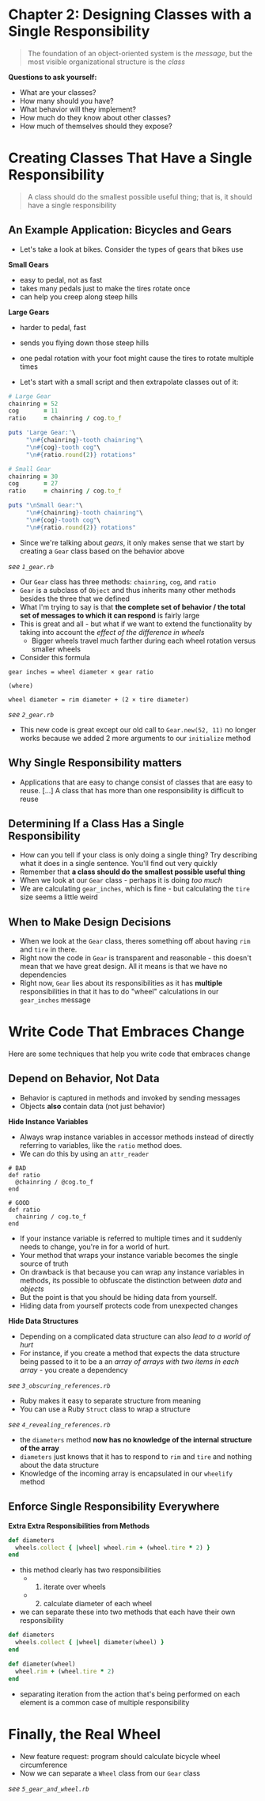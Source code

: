 # Chapter 2: Designing Classes with a Single Responsibility

> The foundation of an object-oriented system is the *message*, but the most visible organizational structure is the *class*

__Questions to ask yourself:__

* What are your classes?
* How many should you have?
* What behavior will they implement?
* How much do they know about other classes?
* How much of themselves should they expose?

# Creating Classes That Have a Single Responsibility

> A class should do the smallest possible useful thing; that is, it should have a single responsibility

## An Example Application: Bicycles and Gears

* Let's take a look at bikes. Consider the types of gears that bikes use

__Small Gears__

* easy to pedal, not as fast
* takes many pedals just to make the tires rotate once
* can help you creep along steep hills

__Large Gears__

* harder to pedal, fast
* sends you flying down those steep hills
* one pedal rotation with your foot might cause the tires to rotate multiple times

* Let's start with a small script and then extrapolate classes out of it:

```ruby
# Large Gear
chainring = 52
cog       = 11
ratio     = chainring / cog.to_f

puts 'Large Gear:'\
     "\n#{chainring}-tooth chainring"\
     "\n#{cog}-tooth cog"\
     "\n#{ratio.round(2)} rotations"

# Small Gear
chainring = 30
cog       = 27
ratio     = chainring / cog.to_f

puts "\nSmall Gear:"\
     "\n#{chainring}-tooth chainring"\
     "\n#{cog}-tooth cog"\
     "\n#{ratio.round(2)} rotations"
```

* Since we're talking about *gears*, it only makes sense that we start by creating a `Gear` class based on the behavior above

*see `1_gear.rb`*

* Our `Gear` class has three methods: `chainring`, `cog`, and `ratio`
* `Gear` is a subclass of `Object` and thus inherits many other methods besides the three that we defined
* What I'm trying to say is that **the complete set of behavior / the total set of messages to which it can respond** is fairly large
* This is great and all - but what if we want to extend the functionality by taking into account the *effect of the difference in wheels*
  - Bigger wheels travel much farther during each wheel rotation versus smaller wheels
* Consider this formula

```
gear inches = wheel diameter × gear ratio

(where)

wheel diameter = rim diameter + (2 × tire diameter)
```
*see `2_gear.rb`*

* This new code is great except our old call to `Gear.new(52, 11)` no longer works because we added 2 more arguments to our `initialize` method


## Why Single Responsibility matters

* Applications that are easy to change consist of classes that are easy to reuse. [...] A class that has more than one responsibility is difficult to reuse

## Determining If a Class Has a Single Responsibility

* How can you tell if your class is only doing a single thing? Try describing what it does in a single sentence. You'll find out very quickly
* Remember that **a class should do the smallest possible useful thing**
* When we look at our `Gear` class - perhaps it is doing *too much*
* We are calculating `gear_inches`, which is fine - but calculating the `tire` size seems a little weird

## When to Make Design Decisions

* When we look at the `Gear` class, theres something off about having `rim` and `tire` in there.
* Right now the code in `Gear` is transparent and reasonable - this doesn't mean that we have great design. All it means is that we have no dependencies
* Right now, `Gear` lies about its responsibilities as it has **multiple** responsibilities in that it has to do "wheel" calculations in our `gear_inches` message



# Write Code That Embraces Change

Here are some techniques that help you write code that embraces change

## Depend on Behavior, Not Data

* Behavior is captured in methods and invoked by sending messages
* Objects **also** contain data (not just behavior)

__Hide Instance Variables__

* Always wrap instance variables in accessor methods instead of directly referring to variables, like the `ratio` method does.
* We can do this by using an `attr_reader`

```
# BAD
def ratio
  @chainring / @cog.to_f
end

# GOOD
def ratio
  chainring / cog.to_f
end
```

* If your instance variable is referred to multiple times and it suddenly needs to change, you're in for a world of hurt.
* Your method that wraps your instance variable becomes the single source of truth
* On drawback is that because you can wrap any instance variables in methods, its possible to obfuscate the distinction between *data* and *objects*
* But the point is that you should be hiding data from yourself.
* Hiding data from yourself protects code from unexpected changes

__Hide Data Structures__

* Depending on a complicated data structure can also *lead to a world of hurt*
* For instance, if you create a method that expects the data structure being passed to it to be a an *array of arrays with two items in each array* - you create a dependency

*see `3_obscuring_references.rb`*

* Ruby makes it easy to separate structure from meaning
* You can use a Ruby `Struct` class to wrap a structure

*see `4_revealing_references.rb`*

* the `diameters` method **now has no knowledge of the internal structure of the array**
* `diameters` just knows that it has to respond to `rim` and `tire` and nothing about the data structure
* Knowledge of the incoming array is encapsulated in our `wheelify` method

## Enforce Single Responsibility Everywhere

__Extra Extra Responsibilities from Methods__

```ruby
def diameters
  wheels.collect { |wheel| wheel.rim + (wheel.tire * 2) }
end
```

* this method clearly has two responsibilities
  - 1. iterate over wheels
  - 2. calculate diameter of each wheel
* we can separate these into two methods that each have their own responsibility

```ruby
def diameters
  wheels.collect { |wheel| diameter(wheel) }
end

def diameter(wheel)
  wheel.rim + (wheel.tire * 2)
end
```

* separating iteration from the action that's being performed on each element is a common case of multiple responsibility

# Finally, the Real Wheel

* New feature request: program should calculate bicycle wheel circumference
* Now we can separate a `Wheel` class from our `Gear` class

*see `5_gear_and_wheel.rb`*


